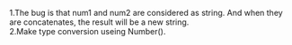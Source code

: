 1.The bug is that num1 and num2 are considered as string. And when they are concatenates, the result will be a new string.  
2.Make type conversion useing Number().

